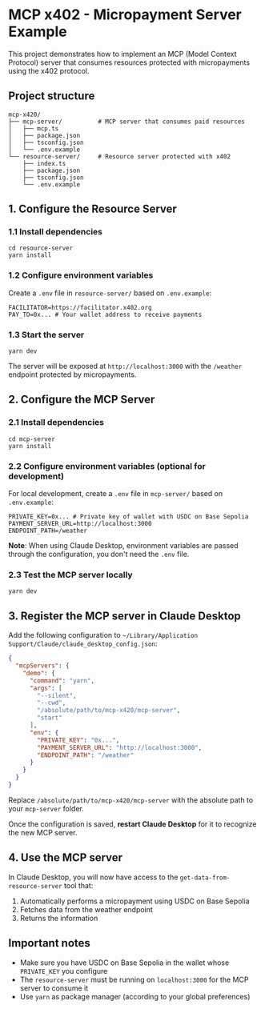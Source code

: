 # MCP x402 - Micropayment Server Example

This project demonstrates how to implement an MCP (Model Context Protocol) server that consumes resources protected with micropayments using the x402 protocol.

## Project structure

```
mcp-x420/
├── mcp-server/          # MCP server that consumes paid resources
│   ├── mcp.ts
│   ├── package.json
│   ├── tsconfig.json
│   └── .env.example
└── resource-server/     # Resource server protected with x402
    ├── index.ts
    ├── package.json
    ├── tsconfig.json
    └── .env.example
```

## 1. Configure the Resource Server

### 1.1 Install dependencies

```shell
cd resource-server
yarn install
```

### 1.2 Configure environment variables

Create a `.env` file in `resource-server/` based on `.env.example`:

```env
FACILITATOR=https://facilitator.x402.org
PAY_TO=0x... # Your wallet address to receive payments
```

### 1.3 Start the server

```shell
yarn dev
```

The server will be exposed at `http://localhost:3000` with the `/weather` endpoint protected by micropayments.

## 2. Configure the MCP Server

### 2.1 Install dependencies

```shell
cd mcp-server
yarn install
```

### 2.2 Configure environment variables (optional for development)

For local development, create a `.env` file in `mcp-server/` based on `.env.example`:

```env
PRIVATE_KEY=0x... # Private key of wallet with USDC on Base Sepolia
PAYMENT_SERVER_URL=http://localhost:3000
ENDPOINT_PATH=/weather
```

**Note**: When using Claude Desktop, environment variables are passed through the configuration, you don't need the `.env` file.

### 2.3 Test the MCP server locally

```shell
yarn dev
```

## 3. Register the MCP server in Claude Desktop

Add the following configuration to `~/Library/Application Support/Claude/claude_desktop_config.json`:

```json
{
  "mcpServers": {
    "demo": {
      "command": "yarn",
      "args": [
        "--silent",
        "--cwd",
        "/absolute/path/to/mcp-x420/mcp-server",
        "start"
      ],
      "env": {
        "PRIVATE_KEY": "0x...",
        "PAYMENT_SERVER_URL": "http://localhost:3000",
        "ENDPOINT_PATH": "/weather"
      }
    }
  }
}
```

Replace `/absolute/path/to/mcp-x420/mcp-server` with the absolute path to your `mcp-server` folder.

Once the configuration is saved, **restart Claude Desktop** for it to recognize the new MCP server.

## 4. Use the MCP server

In Claude Desktop, you will now have access to the `get-data-from-resource-server` tool that:
1. Automatically performs a micropayment using USDC on Base Sepolia
2. Fetches data from the weather endpoint
3. Returns the information

## Important notes

- Make sure you have USDC on Base Sepolia in the wallet whose `PRIVATE_KEY` you configure
- The `resource-server` must be running on `localhost:3000` for the MCP server to consume it
- Use `yarn` as package manager (according to your global preferences)